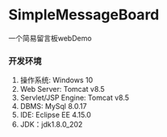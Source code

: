 # SimpleMessageBoard
一个简易留言板webDemo
### 开发环境
1. 操作系统: Windows 10
2. Web Server: Tomcat v8.5
3. Servlet/JSP Engine: Tomcat v8.5
4. DBMS: MySql 8.0.17
5. IDE: Eclipse EE 4.15.0
6. JDK：jdk1.8.0_202
